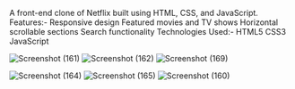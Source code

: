 A front-end clone of Netflix built using HTML, CSS, and JavaScript.
Features:-
Responsive design
Featured movies and TV shows
Horizontal scrollable sections
Search functionality
Technologies Used:-
HTML5
CSS3
JavaScript 

![Screenshot (161)](https://github.com/user-attachments/assets/586479fa-d03f-4e91-91b6-c97e1e4a254b)
![Screenshot (162)](https://github.com/user-attachments/assets/87067de3-58d2-48fa-abfa-b8fe50ef549a)
![Screenshot (169)](https://github.com/user-attachments/assets/22f8672e-aa0c-4f2f-b30d-507e6d0c9aa0)

![Screenshot (164)](https://github.com/user-attachments/assets/c9b98040-d170-41c0-9b9b-d7ffedf06a91)
![Screenshot (165)](https://github.com/user-attachments/assets/681fb364-15a6-49b4-89e0-0e59c73909ff)
![Screenshot (160)](https://github.com/user-attachments/assets/8c33e69a-4816-4074-ae58-9650743594f3)
